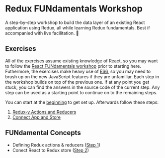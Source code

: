 # Redux FUNdamentals Workshop

A step-by-step workshop to build the data layer of an existing React application using Redux, all while learning Redux fundamentals. Best if accompanied with live facilitation. 🙂

## Exercises

All of the exercises assume existing knowledge of React, so you may want to follow the [React FUNdamentals workshop](../react/) prior to starting here. Futhermore, the exercises make heavy use of [ES6](http://www.benmvp.com/learning-es6-series/), so you may need to brush up on the new JavaScript features if they are unfamiliar. Each step in the workshop builds on top of the previous one. If at any point you get stuck, you can find the answers in the source code of the current step. Any  step can be used as a starting point to continue on to the remaining steps.

You can start at the [beginning](00-begin/) to get set up. Afterwards follow these steps:

1. [Redux-y Actions and Reducers](01-reduxy-actions-reducers/)
1. [Connect App and Store](02-connect-app-and-store/)

## FUNdamental Concepts

- Defining Redux actions & reducers ([Step 1](01-reduxy-actions-reducers/))
- Conect React to Redux store ([Step 2](02-connect-app-and-store/))
